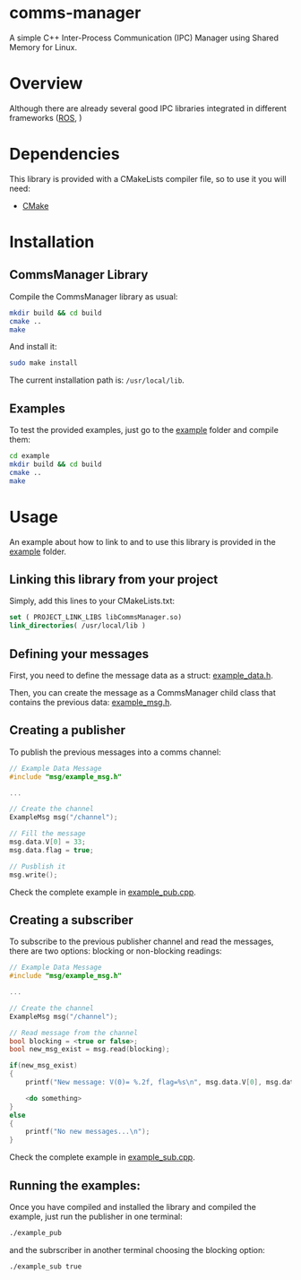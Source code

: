 # comms-manager
A simple C++ Inter-Process Communication (IPC) Manager using Shared Memory for Linux.

# Overview
Although there are already several good IPC libraries integrated in different frameworks ([ROS](https://www.ros.org/), )

# Dependencies
This library is provided with a CMakeLists compiler file, so to use it you will need:
* [CMake](https://cmake.org/)

# Installation

## CommsManager Library
Compile the CommsManager library as usual:
```bash
mkdir build && cd build
cmake ..
make
```
And install it:
```bash
sudo make install
```
The current installation path is: `/usr/local/lib`.

## Examples
To test the provided examples, just go to the [example](example/) folder and compile them:
```bash
cd example
mkdir build && cd build
cmake ..
make
```

# Usage
An example about how to link to and to use this library is provided in the [example](example/) folder.

## Linking this library from your project
Simply, add this lines to your CMakeLists.txt:
```cmake
set ( PROJECT_LINK_LIBS libCommsManager.so)
link_directories( /usr/local/lib )
```

## Defining your messages

First, you need to define the message data as a struct:  [example_data.h](example/msg/example_data.h).

Then, you can create the message as a CommsManager child class that contains the previous data: [example_msg.h](example/msg/example_msg.h).

## Creating a publisher

To publish the previous messages into a comms channel:

```cpp
// Example Data Message
#include "msg/example_msg.h"

...

// Create the channel
ExampleMsg msg("/channel");

// Fill the message
msg.data.V[0] = 33;
msg.data.flag = true;

// Pusblish it
msg.write();
```

Check the complete example in [example_pub.cpp](example/example_pub.cpp).

## Creating a subscriber

To subscribe to the previous publisher channel and read the messages, there are two options: blocking or non-blocking readings:

```cpp
// Example Data Message
#include "msg/example_msg.h"

...

// Create the channel
ExampleMsg msg("/channel");

// Read message from the channel
bool blocking = <true or false>;
bool new_msg_exist = msg.read(blocking);

if(new_msg_exist)
{
    printf("New message: V(0)= %.2f, flag=%s\n", msg.data.V[0], msg.data.flag == false?"false":"true");

    <do something>
}
else
{
    printf("No new messages...\n");
}

```

Check the complete example in [example_sub.cpp](example/example_sub.cpp).


## Running the examples:

Once you have compiled and installed the library and compiled the example, just run the publisher in one terminal:

```bash
./example_pub
```

and the subrscriber in another terminal choosing the blocking option:

```bash
./example_sub true
```